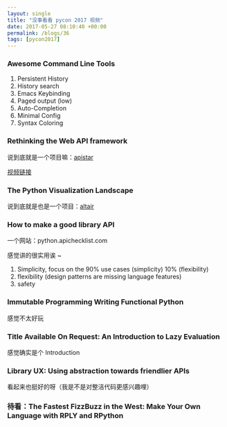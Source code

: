 ```yaml
---
layout: single
title: "没事看看 pycon 2017 视频"
date: 2017-05-27 08:10:40 +00:00
permalink: /blogs/36
tags: [pycon2017]
---
```

### Awesome Command Line Tools

1. Persistent History
2. History search
3. Emacs Keybinding
4. Paged output (low)
5. Auto-Completion
6. Minimal Config
7. Syntax Coloring

### Rethinking the Web API framework

说到底就是一个项目嘛：[apistar](https://github.com/tomchristie/apistar)

[视频链接](https://www.youtube.com/watch?v=Rk6MHZdust4)

### The Python Visualization Landscape

说到底就是也是一个项目：[altair](https://github.com/altair-viz/altair)

### How to make a good library API

一个网站：python.apichecklist.com

感觉讲的很实用诶 ~

1. Simplicity, focus on the 90% use cases (simplicity) 10% (flexibility)
2. flexibility (design patterns are missing language features)
3. safety

### Immutable Programming Writing Functional Python

感觉不太好玩


### Title Available On Request: An Introduction to Lazy Evaluation
感觉确实是个 Introduction

### Library UX: Using abstraction towards friendlier APIs
看起来也挺好的呀（我是不是对整洁代码更感兴趣哩）

### 待看：The Fastest FizzBuzz in the West: Make Your Own Language with RPLY and RPython
